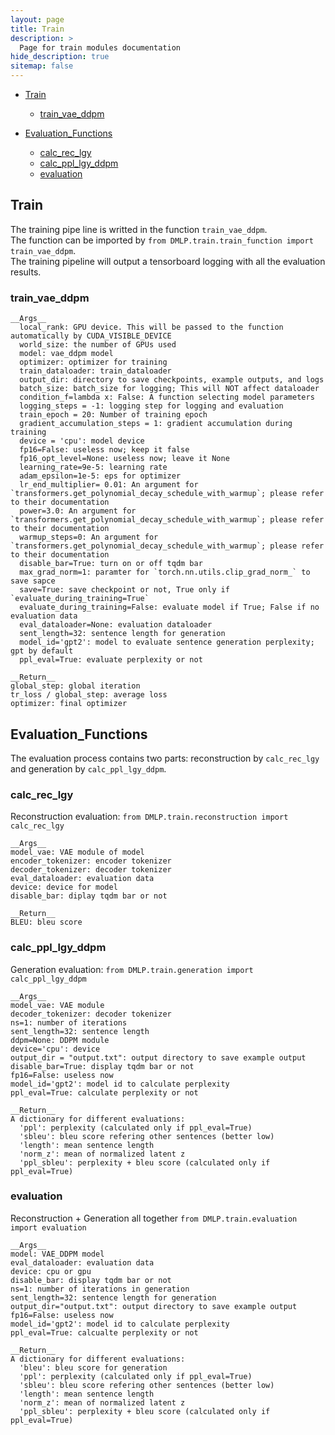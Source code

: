 ```yaml
---
layout: page
title: Train
description: >
  Page for train modules documentation
hide_description: true
sitemap: false
---
```

- [Train](#train)
    - [train_vae_ddpm](#train_vae_ddpm)

- [Evaluation_Functions](#evaluation_functions)
    - [calc_rec_lgy](#calc_rec_lgy)
    - [calc_ppl_lgy_ddpm](#calc_ppl_lgy_ddpm)
    - [evaluation](#evaluation)


## Train
The training pipe line is writted in the function `train_vae_ddpm`. \
The function can be imported by `from DMLP.train.train_function import train_vae_ddpm`. \
The training pipeline will output a tensorboard logging with all the evaluation results.

### train_vae_ddpm
```
__Args__  
  local_rank: GPU device. This will be passed to the function automatically by CUDA_VISIBLE_DEVICE  
  world_size: the number of GPUs used
  model: vae_ddpm model  
  optimizer: optimizer for training
  train_dataloader: train_dataloader
  output_dir: directory to save checkpoints, example outputs, and logs
  batch_size: batch_size for logging; This will NOT affect dataloader
  condition_f=lambda x: False: A function selecting model parameters
  logging_steps = -1: logging step for logging and evaluation
  train_epoch = 20: Number of training epoch
  gradient_accumulation_steps = 1: gradient accumulation during training
  device = 'cpu': model device
  fp16=False: useless now; keep it false
  fp16_opt_level=None: useless now; leave it None
  learning_rate=9e-5: learning rate
  adam_epsilon=1e-5: eps for optimizer
  lr_end_multiplier= 0.01: An argument for `transformers.get_polynomial_decay_schedule_with_warmup`; please refer to their documentation
  power=3.0: An argument for `transformers.get_polynomial_decay_schedule_with_warmup`; please refer to their documentation
  warmup_steps=0: An argument for `transformers.get_polynomial_decay_schedule_with_warmup`; please refer to their documentation
  disable_bar=True: turn on or off tqdm bar
  max_grad_norm=1: paramter for `torch.nn.utils.clip_grad_norm_` to save sapce
  save=True: save checkpoint or not, True only if `evaluate_during_training=True`
  evaluate_during_training=False: evaluate model if True; False if no evaluation data
  eval_dataloader=None: evaluation dataloader
  sent_length=32: sentence length for generation
  model_id='gpt2': model to evaluate sentence generation perplexity; gpt by default
  ppl_eval=True: evaluate perplexity or not

__Return__
global_step: global iteration
tr_loss / global_step: average loss
optimizer: final optimizer
```

## Evaluation_Functions

The evaluation process contains two parts: reconstruction by `calc_rec_lgy` and generation by `calc_ppl_lgy_ddpm`.

### calc_rec_lgy
Reconstruction evaluation:
`from DMLP.train.reconstruction import calc_rec_lgy`

```
__Args__
model_vae: VAE module of model
encoder_tokenizer: encoder tokenizer
decoder_tokenizer: decoder tokenizer
eval_dataloader: evaluation data
device: device for model
disable_bar: diplay tqdm bar or not

__Return__
BLEU: bleu score
```

### calc_ppl_lgy_ddpm
Generation evaluation:
`from DMLP.train.generation import calc_ppl_lgy_ddpm`

```
__Args__
model_vae: VAE module
decoder_tokenizer: decoder tokenizer
ns=1: number of iterations
sent_length=32: sentence length
ddpm=None: DDPM module
device='cpu': device
output_dir = "output.txt": output directory to save example output
disable_bar=True: display tqdm bar or not
fp16=False: useless now
model_id='gpt2': model id to calculate perplexity
ppl_eval=True: calculate perplexity or not

__Return__
A dictionary for different evaluations:
  'ppl': perplexity (calculated only if ppl_eval=True)
  'sbleu': bleu score refering other sentences (better low)
  'length': mean sentence length
  'norm_z': mean of normalized latent z
  'ppl_sbleu': perplexity + bleu score (calculated only if ppl_eval=True)
```

### evaluation
Reconstruction + Generation all together
`from DMLP.train.evaluation import evaluation`

```
__Args__
model: VAE_DDPM model
eval_dataloader: evaluation data
device: cpu or gpu
disable_bar: display tqdm bar or not
ns=1: number of iterations in generation
sent_length=32: sentence length for generation
output_dir="output.txt": output directory to save example output
fp16=False: useless now
model_id='gpt2': model id to calculate perplexity
ppl_eval=True: calcualte perplexity or not 

__Return__
A dictionary for different evaluations:
  'bleu': bleu score for generation
  'ppl': perplexity (calculated only if ppl_eval=True)
  'sbleu': bleu score refering other sentences (better low)
  'length': mean sentence length
  'norm_z': mean of normalized latent z
  'ppl_sbleu': perplexity + bleu score (calculated only if ppl_eval=True)
```
